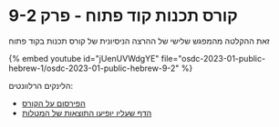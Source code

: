 # קורס תכנות קוד פתוח - פרק 9-2


זאת ההקלטה מהמפגש שלישי של ההרצה הניסיונית של קורס תכנות בקוד פתוח

{% embed youtube id="jUenUVWdgYE" file="osdc-2023-01-public-hebrew-1/osdc-2023-01-public-hebrew-9-2" %}

הלינקים הרלוונטים:

* [הפירסום על הקורס](https://osdc.code-maven.com/osdc-public-hebrew-2023-01)
* [הדף שעליו יופיעו התוצאות של המטלות](https://osdc.code-maven.com/osdc-2023-01-public/)

